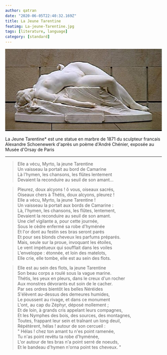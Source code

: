 ```yaml
---
author: qatran
date: "2020-06-05T22:40:32.169Z"
title: La Jeune Tarentine
featimg: La-jeune-Tarentine.jpg
tags: [literature, language]
category: [standard]
---
```

![La Jeune Tarentine de A Schoenewerk](./La-jeune-Tarentine.jpg)

La Jeune Tarentine* est une statue en marbre de 1871 du sculpteur francais Alexandre Schoenewerk d'après un poème d'André Chénier, exposée au Musée d'Orsay de Paris
- - -
> Elle a vécu, Myrto, la jeune Tarentine  
> Un vaisseau la portait au bord de Camarine   
> Là l'hymen, les chansons, les flûtes lentement   
> Devaient la reconduire au seuil de son amant...

>Pleurez, doux alcyons ! ô vous, oiseaux sacrés,\
Oiseaux chers à Thétis, doux alcyons, pleurez !\
Elle a vécu, Myrto, la jeune Tarentine !\
Un vaisseau la portait aux bords de Camarine :\
Là, l'hymen, les chansons, les flûtes, lentement,\
Devaient la reconduire au seuil de son amant.\
Une clef vigilante a, pour cette journée,\
Sous le cèdre enfermé sa robe d'hyménée\
Et l'or dont au festin ses bras seront parés\
Et pour ses blonds cheveux les parfums préparés.\
Mais, seule sur la proue, invoquant les étoiles,\
Le vent impétueux qui soufflait dans les voiles\
L'enveloppe : étonnée, et loin des matelots,\
Elle crie, elle tombe, elle est au sein des flots.

>Elle est au sein des flots, la jeune Tarentine\
Son beau corps a roulé sous la vague marine.\
Thétis, les yeux en pleurs, dans le creux d'un rocher\
Aux monstres dévorants eut soin de le cacher.\
Par ses ordres bientôt les belles Néréides\
S'élèvent au-dessus des demeures humides,\
Le poussent au rivage, et dans ce monument\
L'ont, au cap du Zéphyr, déposé mollement ;\
Et de loin, à grands cris appelant leurs compagnes,\
Et les Nymphes des bois, des sources, des montagnes,\
Toutes, frappant leur sein et traînant un long deuil,\
Répétèrent, hélas ! autour de son cercueil :\
" Hélas ! chez ton amant tu n'es point ramenée,\
Tu n'as point revêtu ta robe d'hyménée,\
L'or autour de tes bras n'a point serré de noeuds,\
Et le bandeau d'hymen n'orna point tes cheveux. "